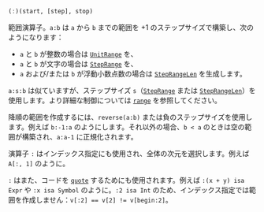 ```julia
(:)(start, [step], stop)
```

範囲演算子。`a:b` は `a` から `b` までの範囲を +1 のステップサイズで構築し、次のようになります：

  * `a` と `b` が整数の場合は [`UnitRange`](@ref) を、
  * `a` と `b` が文字の場合は [`StepRange`](@ref) を、
  * `a` および/または `b` が浮動小数点数の場合は [`StepRangeLen`](@ref) を生成します。

`a:s:b` は似ていますが、ステップサイズ `s`（[`StepRange`](@ref) または [`StepRangeLen`](@ref)）を使用します。より詳細な制御については [`range`](@ref) を参照してください。

降順の範囲を作成するには、`reverse(a:b)` または負のステップサイズを使用します。例えば `b:-1:a` のようにします。それ以外の場合、`b < a` のときは空の範囲が構築され、`a:a-1` に正規化されます。

演算子 `:` はインデックス指定にも使用され、全体の次元を選択します。例えば `A[:, 1]` のように。

`:` はまた、コードを [`quote`](@ref) するためにも使用されます。例えば `:(x + y) isa Expr` や `:x isa Symbol` のように。`:2 isa Int` のため、インデックス指定では範囲を作成しません：`v[:2] == v[2] != v[begin:2]`。
